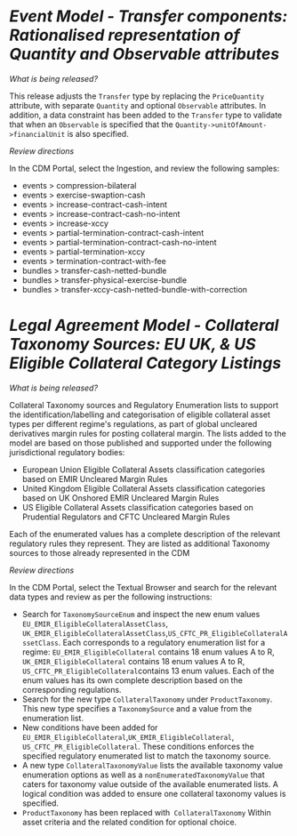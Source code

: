 # *Event Model - Transfer components: Rationalised representation of Quantity and Observable attributes*

_What is being released?_

This release adjusts the `Transfer` type by replacing the `PriceQuantity` attribute, with separate `Quantity` and optional `Observable` attributes.  In addition, a data constraint has been added to the `Transfer` type to validate that when an `Observable` is specified that the `Quantity->unitOfAmount->financialUnit` is also specified.

_Review directions_

In the CDM Portal, select the Ingestion, and review the following samples: 

- events > compression-bilateral
- events > exercise-swaption-cash
- events > increase-contract-cash-intent
- events > increase-contract-cash-no-intent
- events > increase-xccy
- events > partial-termination-contract-cash-intent
- events > partial-termination-contract-cash-no-intent
- events > partial-termination-xccy
- events > termination-contract-with-fee
- bundles > transfer-cash-netted-bundle
- bundles > transfer-physical-exercise-bundle
- bundles > transfer-xccy-cash-netted-bundle-with-correction

# *Legal Agreement Model - Collateral Taxonomy Sources: EU UK, & US Eligible Collateral Category Listings*

_What is being released?_

Collateral Taxonomy sources and Regulatory Enumeration lists to support the identification/labelling and categorisation of eligible collateral asset types per different regime's regulations, as part of global uncleared derivatives margin rules for posting collateral margin. The lists added to the model are based on those published and supported under the following jurisdictional regulatory bodies:

- European Union Eligible Collateral Assets classification categories based on EMIR Uncleared Margin Rules
- United Kingdom Eligible Collateral Assets classification categories based on UK Onshored EMIR Uncleared Margin Rules
- US Eligible Collateral Assets classification categories based on Prudential Regulators and CFTC Uncleared Margin Rules

Each of the enumerated values has a complete description of the relevant regulatory rules they represent. They are listed as additional Taxonomy sources to those already represented in the CDM

_Review directions_

In the CDM Portal, select the Textual Browser and search for the relevant data types and review as per the following instructions:

- Search for `TaxonomySourceEnum` and inspect the new  enum values `EU_EMIR_EligibleCollateralAssetClass`, `UK_EMIR_EligibleCollateralAssetClass`,`US_CFTC_PR_EligibleCollateralAssetClass`. Each corresponds to a regulatory enumeration list for a regime: `EU_EMIR_EligibleCollateral` contains 18 enum values A to R, `UK_EMIR_EligibleCollateral` contains 18 enum values A to R, `US_CFTC_PR_EligibleCollateral`contains 13 enum values. Each of the enum values has its own complete description based on the corresponding regulations.
- Search for the new type `CollateralTaxonomy` under `ProductTaxonomy`. This new type specifies a `TaxonomySource` and a value from the enumeration list.
- New conditions have been added for `EU_EMIR_EligibleCollateral`,`UK_EMIR_EligibleCollateral`, `US_CFTC_PR_EligibleCollateral`. These conditions enforces the specified regulatory enumerated list to match the taxonomy source.
- A new type `CollateralTaxonomyValue` lists the available taxonomy value enumeration options as well as a `nonEnumeratedTaxonomyValue` that caters for taxonomy value outside of the available enumerated lists. A logical condition was added to ensure one collateral taxonomy values is specified.
- `ProductTaxonomy` has been replaced with` CollateralTaxonomy` Within asset criteria and the related condition for optional choice.



